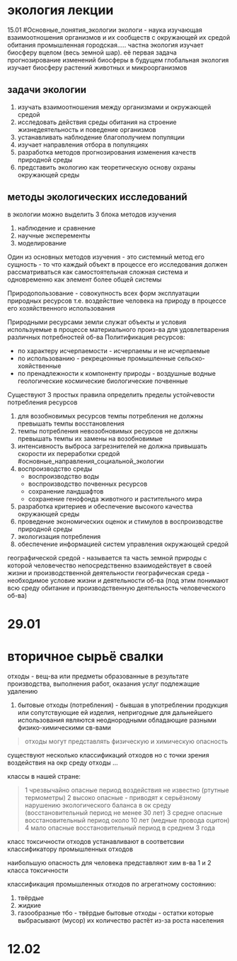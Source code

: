# экология лекции

15.01
#Основные_понятия_экологии
экологи - наука изучающая взаимоотношения организмов и их сообществ с окружающей их средой обитания
промышленная городская.....
частна экология изучает биосферу вцелом (весь земной шар). её первая задача прогнозирование изменений биосферы в будущем
глобальная экология изучает биосферу растений животных и микроорганизмов
## задачи экологии
1. изучать взаимоотношения между организмами и окружающей средой
2. исследовать действия среды обитания на строение жизнедеятельность и поведение организмов
3. устанавливать наблюдение благополучием популяции
4. изучает направления отбора в популяциях
5. разработка методов прогнозирования изменения качеств природной среды 
6. представить экологию как теоретическую основу охраны окружающей среды
## методы экологических исследований
в экологии можно выделить 3 блока методов изучения
1. наблюдение и сравнение
2. научные эксперементы
3. моделирование

Один из основных методов изучения - это системный метод
его сущность - то что каждый объект в процессе его исследования должен рассматриваться как самостоятельная сложная система и одновременно как элемент более общей системы 

Природопользование - совокупность всех форм эксплуатации природных ресурсов т.е. воздействие человека на природу в процессе его хозяйственного использования

Природными ресурсами земли служат объекты и условия используемые в процессе материального произ-ва для удовлетварения различных потребностей об-ва 
Политификация ресурсов:
- по характеру исчерпаемости - исчерпаемы и не исчерпаемые
- по использованию  - рекрецеонные промышленные сельско-хояйственные
- по пренадлежности к компоненту природы - воздушные водные геологические космические биологические почвенные 

Существуют 3 простых правила определить пределы устойчевости потребления ресурсов 
1. для возобновимых ресурсов темпы потребления не должны превышать темпы восстановления
2. темпы потребления невозобновимых ресурсов не должны превышать темпы их замены на возобновимые 
3.  интенсивность выброса загрезнителей не должна привышать скорости их переработки средой
#основные_направления_социальной_экологии
1. воспроизводство среды
	- воспроизводство воды
	- воспроизводство почвенных ресурсов
	- сохранение ландшафтов
	- сохранение генофонда животного и растительного мира
2. разработка критериев и обеспечение высокого качества окружающей среды
3. проведение экономических оценок и стимулов в воспроизводстве природной среды
4. экологизация потребления
5. обеспечение информацией систем управления окружающей средой

географической средой - называется та часть земной природы с которой человечество непосредственно взаимодействует в своей жизни и производственной деятельности
географическая среда - необходимое условие жизни и деятельности об-ва
(под этим понимают всю среду обитание и производственную деятельность человеческого об-ва)

# 29.01
# вторичное сырьё свалки
отходы - вещ-ва или предметы образованные в результате производства, выполнения работ, оказания услуг подлежащие удалению
1. бытовые отходы (потребления) - бывшая в употреблении продукция или сопутствующие ей изделия, непригодные для дальнейшего использования являются неоднородными обладающие разными физико-химическими св-вами

> отходы могут представлять физическую и химическую опасность 

существуют несколько классификаций отходов но с точки зрения воздействия на окр среду отходы ...

классы в нашей стране:
> 1 чрезвычайно опасные период воздействия не известно (ртутные термометры)
> 2 высоко опасные - приводят к  серьёзному нарушению экологического баланса в ок среду (восстановительный период не менее 30 лет)
> 3 средне опасные восстановительный период около 10 лет (медные провода оцитон)
> 4 мало опасные восстановительный период в среднем 3 года 

класс токсичности отходов устанавливают в соответсвии классификатору промышленных отходов

наибольшую опасность для человека представляют хим в-ва 1 и 2 класса токсичности 

классификация промышленных отходов по агрегатному состоянию:
1. твёрдые
2. жидкие 
3. газообразные 
тбо - твёрдые бытовые отходы - остатки которые выбрасывают (мусор)
их количество растёт из-за роста населения

# 12.02
##
